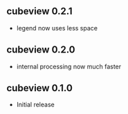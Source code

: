 ## cubeview 0.2.1

* legend now uses less space

## cubeview 0.2.0

* internal processing now much faster

## cubeview 0.1.0

* Initial release
